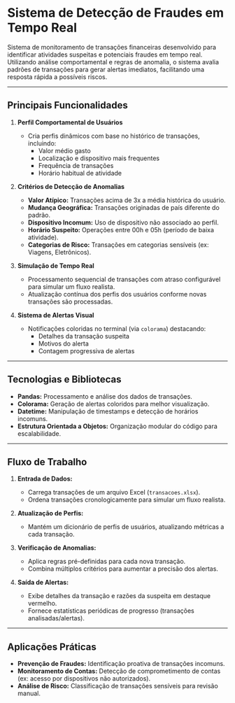 # Sistema de Detecção de Fraudes em Tempo Real  
Sistema de monitoramento de transações financeiras desenvolvido para identificar atividades suspeitas e potenciais fraudes em tempo real. Utilizando análise comportamental e regras de anomalia, o sistema avalia padrões de transações para gerar alertas imediatos, facilitando uma resposta rápida a possíveis riscos.

---

## Principais Funcionalidades  
1. **Perfil Comportamental de Usuários**  
   - Cria perfis dinâmicos com base no histórico de transações, incluindo:  
     - Valor médio gasto  
     - Localização e dispositivo mais frequentes  
     - Frequência de transações  
     - Horário habitual de atividade  

2. **Critérios de Detecção de Anomalias**  
   - **Valor Atípico:** Transações acima de 3x a média histórica do usuário.  
   - **Mudança Geográfica:** Transações originadas de país diferente do padrão.  
   - **Dispositivo Incomum:** Uso de dispositivo não associado ao perfil.  
   - **Horário Suspeito:** Operações entre 00h e 05h (período de baixa atividade).  
   - **Categorias de Risco:** Transações em categorias sensíveis (ex: Viagens, Eletrônicos).  

3. **Simulação de Tempo Real**  
   - Processamento sequencial de transações com atraso configurável para simular um fluxo realista.  
   - Atualização contínua dos perfis dos usuários conforme novas transações são processadas.  

4. **Sistema de Alertas Visual**  
   - Notificações coloridas no terminal (via `colorama`) destacando:  
     - Detalhes da transação suspeita  
     - Motivos do alerta  
     - Contagem progressiva de alertas  

---

## Tecnologias e Bibliotecas  
- **Pandas:** Processamento e análise dos dados de transações.  
- **Colorama:** Geração de alertas coloridos para melhor visualização.  
- **Datetime:** Manipulação de timestamps e detecção de horários incomuns.  
- **Estrutura Orientada a Objetos:** Organização modular do código para escalabilidade.  

---

## Fluxo de Trabalho  
1. **Entrada de Dados:**  
   - Carrega transações de um arquivo Excel (`transacoes.xlsx`).  
   - Ordena transações cronologicamente para simular um fluxo realista.  

2. **Atualização de Perfis:**  
   - Mantém um dicionário de perfis de usuários, atualizando métricas a cada transação.  

3. **Verificação de Anomalias:**  
   - Aplica regras pré-definidas para cada nova transação.  
   - Combina múltiplos critérios para aumentar a precisão dos alertas.  

4. **Saída de Alertas:**  
   - Exibe detalhes da transação e razões da suspeita em destaque vermelho.  
   - Fornece estatísticas periódicas de progresso (transações analisadas/alertas).  

---

## Aplicações Práticas  
- **Prevenção de Fraudes:** Identificação proativa de transações incomuns.  
- **Monitoramento de Contas:** Detecção de comprometimento de contas (ex: acesso por dispositivos não autorizados).  
- **Análise de Risco:** Classificação de transações sensíveis para revisão manual.  
